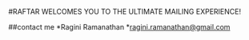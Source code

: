 #RAFTAR WELCOMES YOU TO THE ULTIMATE MAILING EXPERIENCE!


##contact me
 *Ragini Ramanathan
 *ragini.ramanathan@gmail.com
  